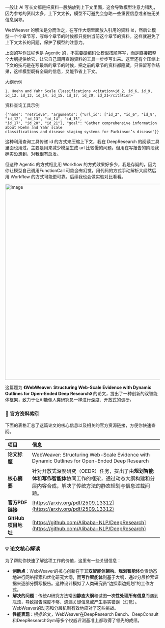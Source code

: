 一般让 AI 写长文都是把资料一股脑放到上下文里面，这会导致模型注意力错乱，因为参考的资料太多，上下文太长，模型不可避免会忽略一些重要信息或者被无关信息误导。

WebWeaver 的解法是分而治之，在写作大纲里面放入引用的资料 id，然后让模型一个个章节写，写每个章节的时候都只提供当前这个章节的资料，这样就避免了上下文太长的问题，保护了模型的注意力。

上面的写作过程也是 Agentic 的，不需要硬编码让模型按顺序写，而是直接把整个大纲提供给它，让它自己调用查询资料的工具一步步写出来。这里还有个压缩上下文的技巧是在写最新的章节的时候，把之前的章节的资料都隐藏，只保留写作结果，这样模型既有全局的信息，又能节省上下文。

大纲示例

```
1. Hoehn and Yahr Scale Classifications <citation>id_2, id_6, id_9, id_12, id_13, id_14, id_15, id_17, id_20, id_21</citation>
```

资料查询工具示例

```
{"name": "retrieve", "arguments": {"url_id": ["id_2", "id_6", "id_9", "id_12", "id_13", "id_14", "id_15",
"id_17", "id_20", "id_21"], "goal": "Gather comprehensive information about Hoehn and Yahr scale
classifications and disease staging systems for Parkinson’s disease"}}
```

这种利用查询工具传递 id 的方式来压缩上下文，我在 DeepResearch 的阅读工具里面也用过，主要是用来减少模型生成 url 比较慢的问题，但用在写报告的阶段我确实没想到，对我很有启发。

但这种 Agentic 的方式相比用 Workflow 的方式效果好多少，我是存疑的，因为你让模型自己调用FunctionCall 可能会有幻觉，用代码的方式手动解析大纲然后用 Workflow 的方式可能更可靠。后续我也会做实验对比看看。

<img width="1200" height="636" alt="image" src="https://github.com/user-attachments/assets/8307da2a-27c2-47c6-aff1-03eaa14b3491" />




这篇题为 **《WebWeaver: Structuring Web-Scale Evidence with Dynamic Outlines for Open-Ended Deep Research》** 的论文，提出了一种创新的双智能体框架，致力于让AI能像人类研究员一样进行深度、开放式的调研。

### 📄 官方资料索引

下面的表格汇总了这篇论文的核心信息以及相关的官方资源链接，方便你快速查阅。

| 项目 | 信息 |
| :--- | :--- |
| **论文标题** | WebWeaver: Structuring Web-Scale Evidence with Dynamic Outlines for Open-Ended Deep Research |
| **核心摘要** | 针对开放式深度研究（OEDR）任务，提出了由**规划智能体**和**写作智能体**协同工作的框架，通过动态大纲构建和分层内容合成，解决了传统方法的静态规划与信息过载问题。 |
| **官方PDF链接** | [https://arxiv.org/pdf/2509.13312](https://arxiv.org/pdf/2509.13312)  |
| **GitHub项目地址** | [https://github.com/Alibaba-NLP/DeepResearch](https://github.com/Alibaba-NLP/DeepResearch)  |

### 💡 论文核心解读

为了帮助你快速了解这项工作的价值，这里有一些关键信息：

- **创新点**：WebWeaver的核心创新在于其**双智能体架构**。**规划智能体**负责动态地进行网络探索和优化研究大纲，而**写作智能体**则基于大纲，通过分层检索证据来逐部分撰写报告。这种设计模拟了人类研究员“边探索边规划”的工作方式。
- **解决的问题**：传统AI研究方法常因**静态大纲**和试图**一次性处理所有信息**而遇到瓶颈，导致报告深度不够、遗漏关键信息或产生事实错误（幻觉）。WebWeaver的动态和分层机制有效地应对了这些挑战。
- **性能表现**：根据论文，WebWeaver在DeepResearch Bench、DeepConsult和DeepResearchGym等多个权威评测基准上都取得了领先的成绩。


